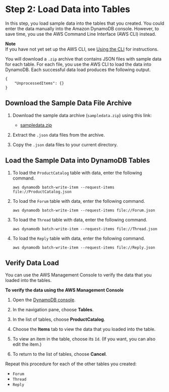 # Step 2: Load Data into Tables<a name="SampleData.LoadData"></a>

In this step, you load sample data into the tables that you created\. You could enter the data manually into the Amazon DynamoDB console\. However, to save time, you use the AWS Command Line Interface \(AWS CLI\) instead\.

**Note**  
If you have not yet set up the AWS CLI, see [Using the CLI](Tools.CLI.md) for instructions\.

You will download a `.zip` archive that contains JSON files with sample data for each table\. For each file, you use the AWS CLI to load the data into DynamoDB\. Each successful data load produces the following output\.

```
{    
    "UnprocessedItems": {}
}
```

## Download the Sample Data File Archive<a name="SampleData.LoadData.DownloadArchive"></a>

1. Download the sample data archive \(`sampledata.zip`\) using this link:
   +  [sampledata\.zip](samples/sampledata.zip) 

1. Extract the `.json` data files from the archive\.

1. Copy the `.json` data files to your current directory\.

## Load the Sample Data into DynamoDB Tables<a name="SampleData.LoadData.LoadData"></a>

1. To load the `ProductCatalog` table with data, enter the following command\.

   `aws dynamodb batch-write-item --request-items file://ProductCatalog.json`

1. To load the `Forum` table with data, enter the following command\.

   `aws dynamodb batch-write-item --request-items file://Forum.json`

1. To load the `Thread` table with data, enter the following command\.

   `aws dynamodb batch-write-item --request-items file://Thread.json`

1. To load the `Reply` table with data, enter the following command\.

   `aws dynamodb batch-write-item --request-items file://Reply.json`

## Verify Data Load<a name="SampleData.Verify"></a>

You can use the AWS Management Console to verify the data that you loaded into the tables\.

**To verify the data using the AWS Management Console**

1. Open the [DynamoDB console](https://console\.aws\.amazon\.com/dynamodb/)\.

1. In the navigation pane, choose **Tables**\.

1. In the list of tables, choose **ProductCatalog**\.

1. Choose the **Items** tab to view the data that you loaded into the table\.

1. To view an item in the table, choose its `Id`\. \(If you want, you can also edit the item\.\)

1. To return to the list of tables, choose **Cancel**\.

Repeat this procedure for each of the other tables you created:
+ `Forum`
+ `Thread`
+ `Reply`

